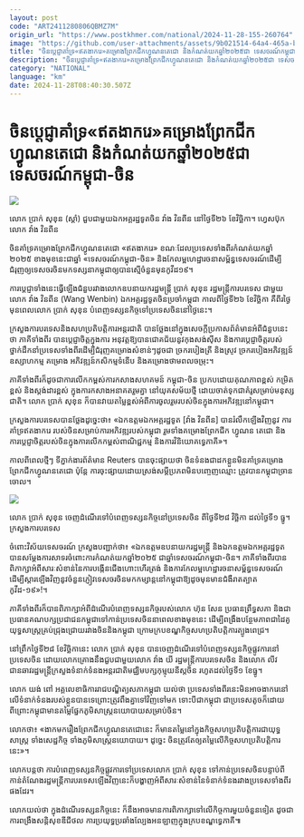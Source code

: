 ```yaml
---
layout: post
code: "ART2411280806QBMZ7M"
origin_url: "https://www.postkhmer.com/national/2024-11-28-155-260764"
image: "https://github.com/user-attachments/assets/9b021514-64a4-465a-b094-09205c69fd09"
title: "ចិន​ប្ដេជ្ញា​គាំទ្រ​«ឥតងាករេ»​គម្រោង​ព្រែកជីក​ហ្វូណន​តេជោ និង​កំណត់​យក​ឆ្នាំ​២០២៥​ជា​ ទេសចរណ៍​កម្ពុជា-ចិន"
description: "​​ចិន​ប្ដេជ្ញា​គាំទ្រ​«ឥតងាករេ»​គម្រោង​ព្រែកជីក​ហ្វូណន​តេជោ និង​កំណត់​យក​ឆ្នាំ​២០២៥​ជា​ ទេសចរណ៍​កម្ពុជា-ចិន​"
category: "NATIONAL"
language: "km"
date: 2024-11-28T08:40:30.507Z
---
```


# ចិន​ប្ដេជ្ញា​គាំទ្រ​«ឥតងាករេ»​គម្រោង​ព្រែកជីក​ហ្វូណន​តេជោ និង​កំណត់​យក​ឆ្នាំ​២០២៥​ជា​ ទេសចរណ៍​កម្ពុជា-ចិន

![](https://github.com/user-attachments/assets/ef5d05af-396a-4331-90f1-fef36161559d)

លោក ប្រាក់ សុខុន (ស្ដាំ) ជួប​ជាមួយ​ឯក​អគ្គរដ្ឋទូត​ចិន វ៉ាង វិនពីន នៅ​ថ្ងៃទី២៦ ខែវិច្ឆិកា។ ហ្វេសប៊ុក​លោក វ៉ាង វិនពីន

ចិន​គាំទ្រ​គម្រោង​ព្រែកជីក​ហ្វូណន​តេជោ «ឥត​ងាករេ» ខណៈ​ដែល​ប្រទេស​ទាំង​ពីរ​កំណត់​យក​ឆ្នាំ ២០២៥ ខាង​មុខ​នេះ​ជា​ឆ្នាំ «ទេសចរណ៍​កម្ពុជា-ចិន» និង​កែ​លម្អ​ហេដ្ឋារចនាសម្ព័ន្ធ​ទេសចរណ៍​ដើម្បី​ជំរុញ​ឲ្យ​ទេសចរ​ចិន​មក​ទស្សនា​កម្ពុជា​ឲ្យ​បាន​ស្មើ​ចំនួន​មុន​កូវីដ១៩។

ការ​ប្ដេជ្ញា​ទាំង​នេះ​ធ្វើ​ឡើង​ជំនួប​រវាង​លោក​ឧប​នាយក​រដ្ឋ​មន្ត្រី ប្រាក់ សុខុន រដ្ឋមន្ត្រីការបរទេស ជាមួយ​លោក វ៉ាង​ វិនពីន (Wang Wenbin) ឯកអគ្គរដ្ឋទូត​ចិន​ប្រចាំ​កម្ពុជា កាល​ពី​ថ្ងៃ​ទី២៦ ខែ​វិច្ឆិកា គឺ​ពីរ​ថ្ងៃ​មុន​ពេល​លោក ប្រាក់ សុខុន បំពេញ​ទស្សនកិច្ច​ទៅ​ប្រទេស​ចិន​នៅ​ថ្ងៃ​នេះ។​

ក្រសួងការបរទេស​និង​សហប្រតិបត្តិការ​អន្តរជាតិ បាន​ថ្លែង​នៅ​ក្នុង​សេចក្ដី​ប្រកាស​ព័ត៌មាន​អំពី​ជំនួប​នេះ​ថា ភាគី​ទាំងពីរ បាន​ប្ដេជ្ញា​ចិត្ត​ក្នុង​ការ អនុវត្ត​ឱ្យ​បាន​ជោគជ័យ​នូវ​កុងសង់ស៊ីស និង​ការ​ប្ដេជ្ញា​ចិត្ត​របស់​ថ្នាក់​ដឹកនាំ​ប្រទេស​ទាំង​ពីរ​ដើម្បី​ជំរុញ​គម្រោង​សំខាន់ៗ​ដូចជា ច្រក​របៀង​ត្រី និង​ស្រូវ ច្រក​របៀង​អភិវឌ្ឍន៍​ឧស្សាហកម្ម គម្រោង អភិវឌ្ឍន៍​កសិកម្ម​ទំនើប និង​គម្រោង​ថាមពល​ចម្រុះ។

ភាគី​ទាំង​ពីរ​ក៏​ដូចជា​ការ​លើក​កម្ពស់​ការ​កសាង​សហគមន៍​ កម្ពុជា-ចិន ប្រកប​ដោយ​គុណភាព​ខ្ពស់ កម្រិត​ខ្ពស់ និង​ស្តង់ដារ​ខ្ពស់ ក្នុង​ការ​កសាង​អនាគត​រួមគ្នា នៅ​យុគ​សម័យ​ថ្មី ដោយ​ចាត់​ទុក​ជា​គំរូ​សម្រាប់​មនុស្ស​ជាតិ។ លោក ប្រាក់​ សុខុន ក៏​បាន​វាយ​តម្លៃ​ខ្ពស់​អំពី​ការ​ចូលរួម​របស់​ចិន​ក្នុង​ការ​អភិវឌ្ឍ​នៅ​កម្ពុជា។

ក្រសួង​ការបរទេស​បាន​ថ្លែង​ដូច្នេះ​ថា៖ «ឯក​ឧត្តម​ឯក​អគ្គរដ្ឋទូត​ \[វ៉ាង វិនពីន\] បាន​រំលឹក​ឡើង​វិញ​នូវ ការ​គាំទ្រ​ឥត​ងាក​រេ របស់​ចិន​សម្រាប់​ការ​អភិវឌ្ឍ​របស់​កម្ពុជា ​រួម​ទាំង​គម្រោង​ព្រែកជីក ហ្វូណន តេជោ ​និង​ការ​ប្ដេជ្ញា​ចិត្ត​របស់​ចិន​ក្នុង​ការ​លើក​កម្ពស់​ពាណិជ្ជកម្ម និង​ការ​វិនិយោគ​ទ្វេភាគី»។

កាល​ពី​ពេល​ថ្មីៗ ទីភ្នាក់ងារ​ព័ត៌មាន Reuters បាន​ចុះ​ផ្សាយ​ថា ចិន​ទំនង​ជា​​ដក​ខ្លួន​មិន​គាំទ្រ​គម្រោង​ព្រែកជីក​ហ្វូណន​តេជោ ប៉ុន្តែ ការ​ចុះ​ផ្សាយ​ដោយ​ស្រង់​សម្ដី​ប្រភព​មិន​បញ្ចេញ​ឈ្មោះ ត្រូវ​បាន​កម្ពុជា​ច្រាន​ចោល។

![](https://github.com/user-attachments/assets/f5805c56-e4f9-4b6c-8b39-97769246aa0c)

លោក​ ប្រាក់ សុខុន ចេញ​ដំណើរ​ទៅ​បំពេញ​ទស្សនកិច្ច​នៅប្រទេស​ចិន ពី​ថ្ងៃ​ទី២៨ វិច្ឆិកា ដល់​ថ្ងៃទី១ ធ្នូ។ ក្រសួង​ការបរទេស

ចំពោះ​វិស័យ​ទេសចរណ៍ ក្រសួង​បញ្ជាក់​​ថា៖ «ឯកឧត្តម​ឧបនាយក​រដ្ឋមន្ត្រី និង​ឯកឧត្តម​ឯក​អគ្គរដ្ឋទូត បាន​សម្ដែង​ការ​សាទរ​ចំពោះ​ការ​កំណត់​យក​ឆ្នាំ​២០២៥ ជា​ឆ្នាំ​ទេសចរណ៍​កម្ពុជា-ចិន។ ភាគី​ទាំង​ពីរ​បាន​ពិភាក្សា​អំពី​សារៈ​សំខាន់​នៃ​ការ​បង្កើន​ជើង​ហោះ​ហើរ​ត្រង់ និង​ការ​កែ​លម្អ​ហេដ្ឋារចនាសម្ព័ន្ធ​ទេសចរណ៍ ​ដើម្បី​ស្ដារ​ឡើង​វិញ​នូវ​ចំនួន​ភ្ញៀវ​ទេសចរ​ចិន​មក​កម្សាន្ត​នៅ​កម្ពុជា​ឱ្យ​ដូច​មុន​មាន​ជំងឺ​រាតត្បាត​កូវីដ-១៩»!។

ភាគី​ទាំង​ពីរ​ក៏​បាន​ពិភាក្សា​អំពី​ដំណើរ​បំពេញ​ទស្សនកិច្ច​របស់​លោក ហ៊ុន សែន ប្រធាន​ព្រឹទ្ធសភា និង​ជា​ប្រធាន​គណបក្ស​ប្រជាជន​កម្ពុជា​ទៅ​កាន់​ប្រទេស​ចិន​នា​ពេល​ខាង​មុខ​នេះ ដើម្បី​ពង្រឹង​បន្ថែម​ភាព​ជា​ដៃគូ​យុទ្ធសាស្ត្រ​គ្រប់​ជ្រុង​ជ្រោយ​រវាង​ចិន​និង​កម្ពុជា ក្រោម​ក្របខណ្ឌ​កិច្ច​សហប្រតិបត្តិការ​ត្បូង​ពេជ្រ។

នៅ​ព្រឹក​ថ្ងៃ​ទី២៨ ខែ​វិច្ឆិកា​នេះ លោក ប្រាក់ សុខុន បាន​ចេញ​ដំណើរ​ទៅ​បំពេញ​ទស្សនកិច្ច​ផ្លូវការ​នៅ​ប្រទេស​ចិន ដោយ​លោក​គ្រោង​នឹង​ជួប​ជាមួយ​លោក វ៉ាង យី រដ្ឋមន្ត្រី​ការបរទេស​ចិន និង​លោក លីវ ជានឆាវ ​រដ្ឋមន្ត្រី​ក្រសួង​ទំនាក់​ទំនង​អន្តរជាតិ​មជ្ឈិមបក្ស​កុម្មុយនីស្ត​ចិន រហូត​ដល់​ថ្ងៃ​ទី១ ខែ​ធ្នូ។

លោក យង់ ពៅ អគ្គលេខាធិការ​រាជបណ្ឌិត្យសភា​កម្ពុជា យល់​ថា ប្រទេស​ទាំង​ពីរ​នេះ​មិន​អាច​ងាករេ​នៅ​លើ​ទំនាក់​ទំនង​របស់​ខ្លួន​បាន​ទេ​ព្រោះ​ត្រូវ​ពឹង​គ្នា​ទៅ​វិញ​ទៅ​មក ទោះ​បី​ជា​កម្ពុជា ជា​ប្រទេស​តូច​ក៏​ដោយ ពីព្រោះ​កម្ពុជា​មាន​តម្លៃ​ផ្នែក​ភូមិសាស្ត្រ​នយោបាយ​សម្រាប់​ចិន។

លោក​ថា៖ «ងាក​មក​រឿង​ព្រែកជីក​ហ្វូណន​តេជោ​នេះ ក៏​មាន​តម្លៃ​នៅ​ក្នុង​កិច្ច​សហប្រតិបត្តិការ​ជា​យុទ្ធសាស្ត្រ ទាំង​សេដ្ឋកិច្ច ទាំង​ភូមិសាស្ត្រ​នយោបាយ។​ ដូច្នេះ ចិន​ត្រូវ​តែ​ឲ្យ​តម្លៃ​លើ​កិច្ច​សហប្រតិបត្តិការ​នេះ»។

លោក​បន្ត​ថា ការ​បំពេញ​ទស្សនកិច្ច​ផ្លូវការ​ទៅ​ប្រទេស​លោក ប្រាក់​ សុខុន ទៅ​កាន់​ប្រទេស​ចិន​បន្ទាប់​ពី​កាន់​តំណែង​រដ្ឋមន្ត្រី​ការបរទេស​ឡើង​វិញ​នេះ​ ក៏​បង្ហាញ​អំពី​សារៈ​សំខាន់​នៃ​ទំនាក់​ទំនង​រវាង​ប្រទេស​ទាំង​ពីរ​ផង​ដែរ។

លោក​យល់​ថា ក្នុង​ដំណើរ​ទស្សនកិច្ច​នេះ ក៏​នឹង​អាច​មាន​ការ​ពិភាក្សា​ទៅ​លើ​កិច្ចការ​មួយ​ចំនួន​ទៀត ដូចជា​ ការ​ពង្រឹង​សន្តិសុខ​ឌីជីថល ការ​ប្រយុទ្ធ​ប្រឆាំង​ល្បែង​អនឡាញ​ក្នុង​ក្រប​ខណ្ឌ​ទ្វេភាគី៕